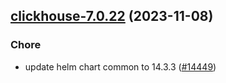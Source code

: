 

## [clickhouse-7.0.22](https://github.com/truecharts/charts/compare/clickhouse-7.0.21...clickhouse-7.0.22) (2023-11-08)

### Chore

- update helm chart common to 14.3.3 ([#14449](https://github.com/truecharts/charts/issues/14449))
  
  